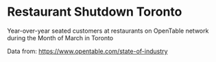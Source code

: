 # Restaurant Shutdown Toronto
Year-over-year seated customers at restaurants on OpenTable network during the Month of March in Toronto

<p align="center">
  <imgsrc="https://github.com/imjakedaniels/restaurant_shutdown_toronto/blob/master/animations/toronto_restaurant_shutdown.gif">
</p>
  
Data from: https://www.opentable.com/state-of-industry
